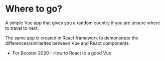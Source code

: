 # Where to go?
 A simple Vue app that gives you a random country if you are unsure where to travel to next. 
 
 The same app is created in React framework to demonstrate the differences/similarites between Vue and React components.
 - For Booster 2020 - How to React to a good Vue

 
